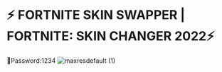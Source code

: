 # ⚡️ FORTNITE SKIN SWAPPER | FORTNITE: SKIN CHANGER 2022⚡️ 
🔑Password:1234
![maxresdefault (1)](https://user-images.githubusercontent.com/113033715/196553256-fb5ef177-869b-4f16-9eec-12037f0e077a.jpg)








